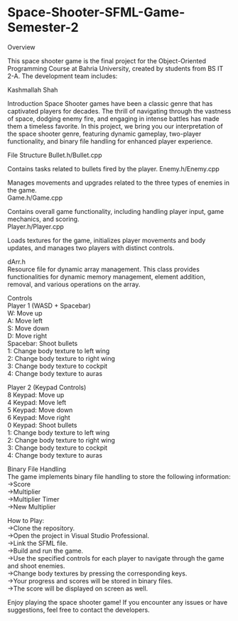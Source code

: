 # Space-Shooter-SFML-Game-Semester-2
Overview

This space shooter game is the final project for the Object-Oriented Programming Course at Bahria University, created by students from BS IT 2-A. The development team includes:

Kashmallah Shah    

Introduction
Space Shooter games have been a classic genre that has captivated players for decades. The thrill of navigating through the vastness of space, dodging enemy fire, and engaging in intense battles has made them a timeless favorite. In this project, we bring you our interpretation of the space shooter genre, featuring dynamic gameplay, two-player functionality, and binary file handling for enhanced player experience.

File Structure
Bullet.h/Bullet.cpp

Contains tasks related to bullets fired by the player.
Enemy.h/Enemy.cpp

Manages movements and upgrades related to the three types of enemies in the game.  
Game.h/Game.cpp

Contains overall game functionality, including handling player input, game mechanics, and scoring.  
Player.h/Player.cpp

Loads textures for the game, initializes player movements and body updates, and manages two players with distinct controls. 

dArr.h  
Resource file for dynamic array management. This class provides functionalities for dynamic memory management, element addition, removal, and various operations on the array.  

Controls  
Player 1 (WASD + Spacebar)  
W: Move up  
A: Move left  
S: Move down  
D: Move right  
Spacebar: Shoot bullets  
1: Change body texture to left wing  
2: Change body texture to right wing  
3: Change body texture to cockpit  
4: Change body texture to auras  

Player 2 (Keypad Controls)  
8 Keypad: Move up  
4 Keypad: Move left  
5 Keypad: Move down  
6 Keypad: Move right  
0 Keypad: Shoot bullets  
1: Change body texture to left wing  
2: Change body texture to right wing  
3: Change body texture to cockpit  
4: Change body texture to auras  

Binary File Handling  
The game implements binary file handling to store the following information:  
->Score  
->Multiplier  
->Multiplier Timer  
->New Multiplier  

How to Play:  
->Clone the repository.  
->Open the project in Visual Studio Professional.  
->Link the SFML file.  
->Build and run the game.  
->Use the specified controls for each player to navigate through the game and shoot enemies.  
->Change body textures by pressing the corresponding keys.  
->Your progress and scores will be stored in binary files.  
->The score will be displayed on screen as well.  

Enjoy playing the space shooter game! If you encounter any issues or have suggestions, feel free to contact the developers.


